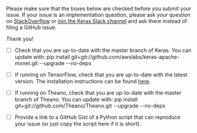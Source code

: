 Please make sure that the boxes below are checked before you submit your issue. If your issue is an implementation question, please ask your question on [StackOverflow](http://stackoverflow.com/questions/tagged/keras) or [join the Keras Slack channel](https://keras-slack-autojoin.herokuapp.com/) and ask there instead of filing a GitHub issue.

Thank you!

- [ ] Check that you are up-to-date with the master branch of Keras. You can update with:
pip install git+git://github.com/awslabs/keras-apache-mxnet.git --upgrade --no-deps

- [ ] If running on TensorFlow, check that you are up-to-date with the latest version. The installation instructions can be found [here](https://www.tensorflow.org/get_started/os_setup).

- [ ] If running on Theano, check that you are up-to-date with the master branch of Theano. You can update with:
pip install git+git://github.com/Theano/Theano.git --upgrade --no-deps

- [ ] Provide a link to a GitHub Gist of a Python script that can reproduce your issue (or just copy the script here if it is short).
